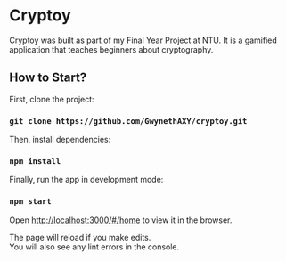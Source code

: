 # Cryptoy

Cryptoy was built as part of my Final Year Project at NTU. It is a gamified
application that teaches beginners about cryptography.

## How to Start?

First, clone the project:

### `git clone https://github.com/GwynethAXY/cryptoy.git`

Then, install dependencies:

### `npm install`

Finally, run the app in development mode:
### `npm start`

Open [http://localhost:3000/#/home](http://localhost:3000/#/home) to view it in the browser.

The page will reload if you make edits.\
You will also see any lint errors in the console.
